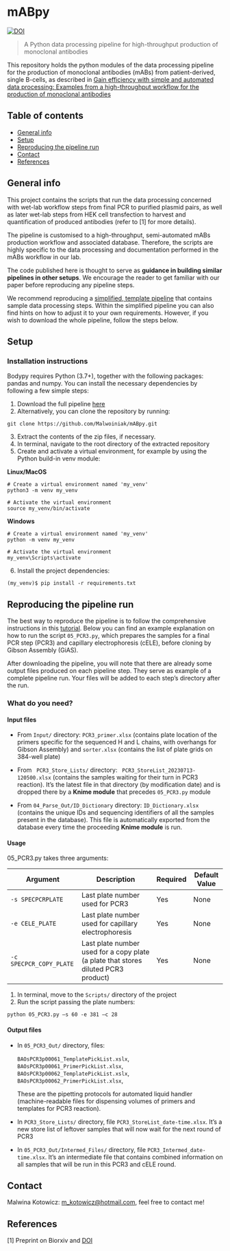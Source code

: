 # mABpy
[![DOI](https://zenodo.org/badge/676124646.svg)](https://zenodo.org/badge/latestdoi/676124646)
> A Python data processing pipeline for high-throughput production of monoclonal antibodies
> 
This repository holds the python modules of the data processing pipeline for the production of monoclonal antibodies (mABs) from patient-derived, single B-cells, as described in [Gain efficiency with simple and automated data processing: Examples from a high-throughput workflow for the production of monoclonal antibodies](link_to_preprint)
## Table of contents
* [General info](#general-info)
* [Setup](#setup)
* [Reproducing the pipeline run](#reproducing-the-pipeline-run)
* [Contact](#contact)
* [References](#references)
## General info

This project contains the scripts that run the data processing concerned with wet-lab workflow steps from final PCR to purified plasmid pairs, as well as later wet-lab steps from HEK cell transfection to harvest and quantification of produced antibodies (refer to [1] for more details). 

The pipeline is customised to a high-throughput, semi-automated mABs production workflow and associated database. Therefore, the scripts are highly specific to the data processing and documentation performed in the mABs workflow in our lab. 

The code published here is thought to serve as **guidance in building similar pipelines in other setups**. We encourage the reader to get familiar with our paper before reproducing any pipeline steps. 

We recommend reproducing a [simplified, template pipeline](simplified_pipeline) that contains sample data processing steps. Within the simplified pipeline you can also find hints on how to adjust it to your own requirements. However, if you wish to download the whole pipeline, follow the steps below.
## Setup

### Installation instructions

Bodypy requires Python (3.7+), together with the following packages: pandas and numpy. You can install the necessary dependencies by following a few simple steps:

1.	Download the full pipeline [here](https://github.com/Malwoiniak/mABpy/archive/refs/heads/main.zip)
2.	Alternatively, you can clone the repository by running:

`git clone https://github.com/Malwoiniak/mABpy.git`

3.	Extract the contents of the zip files, if necessary.
4.	In terminal, navigate to the root directory of the extracted repository
5.	Create and activate a virtual environment, for example by using the Python build-in venv module:

**Linux/MacOS**
```
# Create a virtual environment named 'my_venv'
python3 -m venv my_venv

# Activate the virtual environment
source my_venv/bin/activate
```
**Windows**
```
# Create a virtual environment named 'my_venv'
python -m venv my_venv

# Activate the virtual environment
my_venv\Scripts\activate
```

6.	Install the project dependencies:

`(my_venv)$ pip install -r requirements.txt`

## Reproducing the pipeline run

The best way to reproduce the pipeline is to follow the comprehensive instructions in this [tutorial](manuals/mABpy_tutorial.pdf). Below you can find an example explanation on how to run the script `05_PCR3.py`, which prepares the samples for a final PCR step (PCR3) and capillary electrophoresis (cELE), before cloning by Gibson Assembly (GiAS).

After downloading the pipeline, you will note that there are already some output files produced on each pipeline step. They serve as example of a complete pipeline run. Your files will be added to each step’s directory after the run. 
### What do you need?

#### Input files

+ From `Input/` directory: `PCR3_primer.xlsx` (contains plate location of the primers specific for the sequenced H and L chains, with overhangs for Gibson Assembly) and `sorter.xlsx` (contains the list of plate grids on 384-well plate)

+ From ` PCR3_Store_Lists/` directory: ` PCR3_StoreList_20230713-120500.xlsx` (contains the samples waiting for their turn in PCR3 reaction). It’s the latest file in that directory (by modification date) and is dropped there by a **Knime module** that precedes `05_PCR3.py` module

+ From `04_Parse_Out/ID_Dictionary` directory: `ID_Dictionary.xlsx` (contains the unique IDs and sequencing identifiers of all the samples present in the database). This file is automatically exported from the database every time the proceeding **Knime module** is run. 

#### Usage

05_PCR3.py takes three arguments:

| Argument         | Description                               | Required | Default Value |
|------------------|-------------------------------------------|----------|---------------|
| `-s SPECPCRPLATE ` | Last plate number used for PCR3 | Yes      | None |
| `-e CELE_PLATE ` | Last plate number used for capillary electrophoresis | Yes | None |
| `-c SPECPCR_COPY_PLATE ` | Last plate number used for a copy plate (a plate that stores diluted PCR3 product) | Yes | None |

1.	In terminal, move to the `Scripts/` directory of the project
2.	Run the script passing the plate numbers:

`python 05_PCR3.py –s 60 -e 381 –c 28`

#### Output files

+ In `05_PCR3_Out/` directory, files:
 
    `BAOsPCR3p00061_TemplatePickList.xslx`, `BAOsPCR3p00061_PrimerPickList.xlsx`, `BAOsPCR3p00062_TemplatePickList.xslx`, `BAOsPCR3p00062_PrimerPickList.xlsx`,

    These are the pipetting protocols for automated liquid handler (machine-readable files for dispensing volumes of primers and templates for PCR3 reaction).

+ In `PCR3_Store_Lists/` directory, file `PCR3_StoreList_date-time.xlsx`. It’s a new store list of leftover samples that will now wait for the next round of PCR3

+ In `05_PCR3_Out/Intermed_Files/` directory, file `PCR3_Intermed_date-time.xlsx`. It’s an intermediate file that contains combined information on all samples that will be run in this PCR3 and cELE round. 

## Contact

Malwina Kotowicz: m_kotowicz@hotmail.com, feel free to contact me!

## References

[1] Preprint on Biorxiv and [DOI](link)

